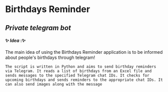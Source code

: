 # Birthdays Reminder
## _Private telegram bot_
#### ✨ _Idea_ :✨
The main idea of using the Birthdays Reminder application is to be informed about people's birthdays through telegram!

```
The script is written in Python and aims to send birthday reminders via Telegram. It reads a list of birthdays from an Excel file and sends messages to the specified Telegram chat IDs. It checks for upcoming birthdays and sends reminders to the appropriate chat IDs. It can also send images along with the message
```

